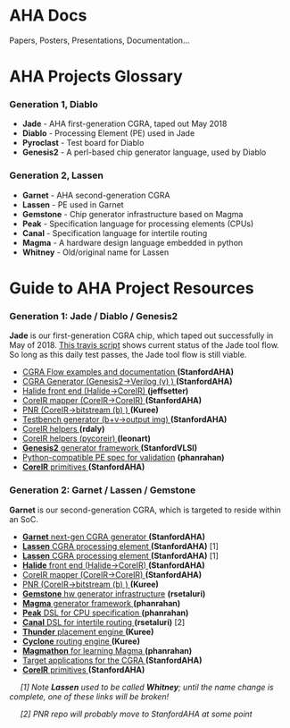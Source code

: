 # AHA Docs
Papers, Posters, Presentations, Documentation...

# AHA Projects Glossary

### Generation 1, Diablo
* **Jade**      - AHA first-generation CGRA, taped out May 2018
* **Diablo**    - Processing Element (PE) used in Jade
* **Pyroclast** - Test board for Diablo
* **Genesis2**  - A perl-based chip generator language, used by Diablo

### Generation 2, Lassen
* **Garnet**   - AHA second-generation CGRA
* **Lassen**   - PE used in Garnet
* **Gemstone** - Chip generator infrastructure based on Magma
* **Peak**     - Specification language for processing elements (CPUs)
* **Canal**    - Specification language for intertile routing
* **Magma**    - A hardware design language embedded in python
* **Whitney**  - Old/original name for Lassen


# Guide to AHA Project Resources
### Generation 1: Jade / Diablo / Genesis2

**Jade** is our first-generation CGRA chip, which taped out successfully in May of 2018.
[This travis script](https://travis-ci.org/StanfordAHA/CGRAFlow) 
shows current status of the Jade tool flow. So long as this daily test passes, 
the Jade tool flow is still viable.


* [CGRA Flow examples and documentation    ](https://github.com/StanfordAHA/CGRAFlowDoc) **(StanfordAHA)**
* [CGRA Generator (Genesis2->Verilog (v) ) ](https://github.com/StanfordAHA/CGRAGenerator) **(StanfordAHA)**
* [Halide front end (Halide->CoreIR)       ](https://github.com/jeffsetter/Halide_CoreIR ) **(jeffsetter)**
* [CoreIR mapper (CoreIR->CoreIR)          ](https://github.com/StanfordAHA/CGRAMapper   ) **(StanfordAHA)**
* [PNR (CoreIR->bitstream (b) )            ](https://github.com/Kuree/cgra_pnr           ) **(Kuree)**
* [Testbench generator (b+v->output img)   ](https://github.com/StanfordAHA/TestBenchGenerator ) **(StanfordAHA)**
* [CoreIR helpers                          ](https://github.com/rdaly525/coreir        ) **(rdaly)**
* [CoreIR helpers (pycoreir)               ](https://github.com/leonardt/pycoreir      ) **(leonart)**
* [**Genesis2** generator framework        ](https://github.com/StanfordVLSI/Genesis2  ) **(StanfordVLSI)**
* [Python-compatible PE spec for validation](https://github.com/phanrahan/pe           ) **(phanrahan)**
* [**CoreIR** primitives                   ](https://github.com/StanfordAHA/Primitives ) **(StanfordAHA)**



### Generation 2: Garnet / Lassen / Gemstone

**Garnet** is our second-generation CGRA, which is targeted to reside within an SoC.




* [**Garnet** next-gen CGRA generator      ](https://github.com/StanfordAHA/garnet) **(StanfordAHA)**
* [**Lassen** CGRA processing element      ](https://github.com/StanfordAHA/whitney) **(StanfordAHA)** [1]
* [**Lassen** CGRA processing element      ](https://github.com/StanfordAHA/lassen) **(StanfordAHA)** [1]
* [**Halide** front end (Halide->CoreIR)   ](https://github.com/StanfordAHA/Halide-to-Hardware) **(StanfordAHA)**
* [CoreIR mapper (CoreIR->CoreIR)          ](https://github.com/StanfordAHA/CGRAMapper) **(StanfordAHA)**
* [PNR (CoreIR->bitstream (b) )            ](https://github.com/Kuree/cgra_pnr) **(Kuree)**
* [**Gemstone** hw generator infrastructure](https://github.com/rsetaluri/gemstone) **(rsetaluri)**
* [**Magma** generator framework           ](https://github.com/phanrahan/magma) **(phanrahan)**
* [**Peak** DSL for CPU specification      ](https://github.com/phanrahan/peak) **(phanrahan)**
* [**Canal** DSL for intertile routing     ](https://github.com/rsetaluri/canal) **(rsetaluri)** [2]
* [**Thunder** placement engine            ](https://github.com/Kuree/cgra_pnr) **(Kuree)**
* [**Cyclone** routing engine              ](https://github.com/Kuree/cgra_pnr) **(Kuree)**
* [**Magmathon** for learning Magma        ](https://github.com/phanrahan/magmathon) **(phanrahan)**
* [Target applications for the CGRA        ](https://github.com/StanfordAHA/Applications) **(StanfordAHA)**
* [**CoreIR** primitives                   ](https://github.com/StanfordAHA/Primitives) **(StanfordAHA)**

&nbsp;&nbsp;&nbsp;&nbsp;
<i>[1] Note **Lassen** used to be called **Whitney**; until the name
change is complete, one of these links will be broken!

&nbsp;&nbsp;&nbsp;&nbsp;
<i>[2] PNR repo will probably move to StanfordAHA at some point</i>





